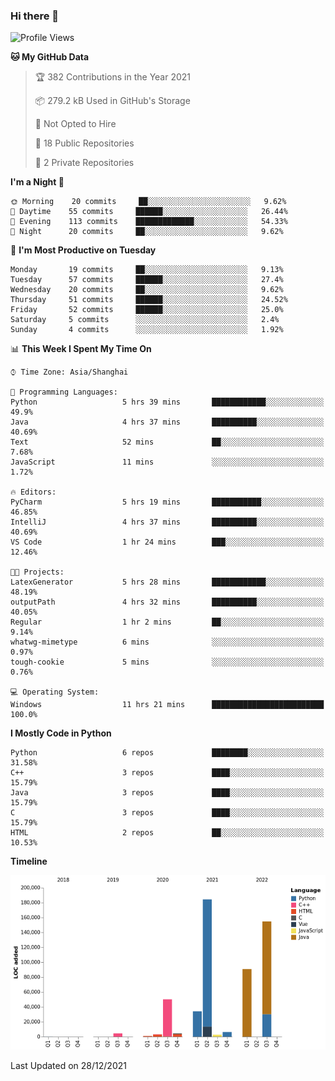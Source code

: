 ### Hi there 👋

<!--START_SECTION:waka-->
![Profile Views](http://img.shields.io/badge/Profile%20Views-0-blue)

**🐱 My GitHub Data** 

> 🏆 382 Contributions in the Year 2021
 > 
> 📦 279.2 kB Used in GitHub's Storage 
 > 
> 🚫 Not Opted to Hire
 > 
> 📜 18 Public Repositories 
 > 
> 🔑 2 Private Repositories  
 > 
**I'm a Night 🦉** 

```text
🌞 Morning    20 commits     ██░░░░░░░░░░░░░░░░░░░░░░░   9.62% 
🌆 Daytime    55 commits     ██████░░░░░░░░░░░░░░░░░░░   26.44% 
🌃 Evening    113 commits    █████████████░░░░░░░░░░░░   54.33% 
🌙 Night      20 commits     ██░░░░░░░░░░░░░░░░░░░░░░░   9.62%

```
📅 **I'm Most Productive on Tuesday** 

```text
Monday       19 commits     ██░░░░░░░░░░░░░░░░░░░░░░░   9.13% 
Tuesday      57 commits     ██████░░░░░░░░░░░░░░░░░░░   27.4% 
Wednesday    20 commits     ██░░░░░░░░░░░░░░░░░░░░░░░   9.62% 
Thursday     51 commits     ██████░░░░░░░░░░░░░░░░░░░   24.52% 
Friday       52 commits     ██████░░░░░░░░░░░░░░░░░░░   25.0% 
Saturday     5 commits      ░░░░░░░░░░░░░░░░░░░░░░░░░   2.4% 
Sunday       4 commits      ░░░░░░░░░░░░░░░░░░░░░░░░░   1.92%

```


📊 **This Week I Spent My Time On** 

```text
⌚︎ Time Zone: Asia/Shanghai

💬 Programming Languages: 
Python                   5 hrs 39 mins       ████████████░░░░░░░░░░░░░   49.9% 
Java                     4 hrs 37 mins       ██████████░░░░░░░░░░░░░░░   40.69% 
Text                     52 mins             ██░░░░░░░░░░░░░░░░░░░░░░░   7.68% 
JavaScript               11 mins             ░░░░░░░░░░░░░░░░░░░░░░░░░   1.72%

🔥 Editors: 
PyCharm                  5 hrs 19 mins       ███████████░░░░░░░░░░░░░░   46.85% 
IntelliJ                 4 hrs 37 mins       ██████████░░░░░░░░░░░░░░░   40.69% 
VS Code                  1 hr 24 mins        ███░░░░░░░░░░░░░░░░░░░░░░   12.46%

🐱‍💻 Projects: 
LatexGenerator           5 hrs 28 mins       ████████████░░░░░░░░░░░░░   48.19% 
outputPath               4 hrs 32 mins       ██████████░░░░░░░░░░░░░░░   40.05% 
Regular                  1 hr 2 mins         ██░░░░░░░░░░░░░░░░░░░░░░░   9.14% 
whatwg-mimetype          6 mins              ░░░░░░░░░░░░░░░░░░░░░░░░░   0.97% 
tough-cookie             5 mins              ░░░░░░░░░░░░░░░░░░░░░░░░░   0.76%

💻 Operating System: 
Windows                  11 hrs 21 mins      █████████████████████████   100.0%

```

**I Mostly Code in Python** 

```text
Python                   6 repos             ████████░░░░░░░░░░░░░░░░░   31.58% 
C++                      3 repos             ████░░░░░░░░░░░░░░░░░░░░░   15.79% 
Java                     3 repos             ████░░░░░░░░░░░░░░░░░░░░░   15.79% 
C                        3 repos             ████░░░░░░░░░░░░░░░░░░░░░   15.79% 
HTML                     2 repos             ██░░░░░░░░░░░░░░░░░░░░░░░   10.53%

```


**Timeline**

![Chart not found](https://raw.githubusercontent.com/SuperMaxine/SuperMaxine/main/charts/bar_graph.png) 


 Last Updated on 28/12/2021
<!--END_SECTION:waka-->

<!--
**SuperMaxine/SuperMaxine** is a ✨ _special_ ✨ repository because its `README.md` (this file) appears on your GitHub profile.

Here are some ideas to get you started:

- 🔭 I’m currently working on ...
- 🌱 I’m currently learning ...
- 👯 I’m looking to collaborate on ...
- 🤔 I’m looking for help with ...
- 💬 Ask me about ...
- 📫 How to reach me: ...
- 😄 Pronouns: ...
- ⚡ Fun fact: ...
-->

